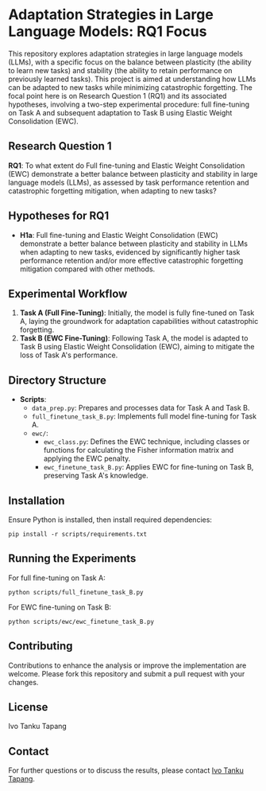 
# Adaptation Strategies in Large Language Models: RQ1 Focus

This repository explores adaptation strategies in large language models (LLMs), with a specific focus on the balance between plasticity (the ability to learn new tasks) and stability (the ability to retain performance on previously learned tasks). This project is aimed at understanding how LLMs can be adapted to new tasks while minimizing catastrophic forgetting. The focal point here is on Research Question 1 (RQ1) and its associated hypotheses, involving a two-step experimental procedure: full fine-tuning on Task A and subsequent adaptation to Task B using Elastic Weight Consolidation (EWC).

## Research Question 1

**RQ1**: To what extent do Full fine-tuning and Elastic Weight Consolidation (EWC) demonstrate a better balance between plasticity and stability in large language models (LLMs), as assessed by task performance retention and catastrophic forgetting mitigation, when adapting to new tasks?

## Hypotheses for RQ1

- **H1a**: Full fine-tuning and Elastic Weight Consolidation (EWC) demonstrate a better balance between plasticity and stability in LLMs when adapting to new tasks, evidenced by significantly higher task performance retention and/or more effective catastrophic forgetting mitigation compared with other methods.

## Experimental Workflow

1. **Task A (Full Fine-Tuning)**: Initially, the model is fully fine-tuned on Task A, laying the groundwork for adaptation capabilities without catastrophic forgetting.
2. **Task B (EWC Fine-Tuning)**: Following Task A, the model is adapted to Task B using Elastic Weight Consolidation (EWC), aiming to mitigate the loss of Task A's performance.

## Directory Structure

- **Scripts**:
  - `data_prep.py`: Prepares and processes data for Task A and Task B.
  - `full_finetune_task_B.py`: Implements full model fine-tuning for Task A.
  - `ewc/`:
    - `ewc_class.py`: Defines the EWC technique, including classes or functions for calculating the Fisher information matrix and applying the EWC penalty.
    - `ewc_finetune_task_B.py`: Applies EWC for fine-tuning on Task B, preserving Task A's knowledge.

## Installation

Ensure Python is installed, then install required dependencies:

```
pip install -r scripts/requirements.txt
```

## Running the Experiments

For full fine-tuning on Task A:

```
python scripts/full_finetune_task_B.py
```

For EWC fine-tuning on Task B:

```
python scripts/ewc/ewc_finetune_task_B.py
```

## Contributing

Contributions to enhance the analysis or improve the implementation are welcome. Please fork this repository and submit a pull request with your changes.

## License

Ivo Tanku Tapang

## Contact

For further questions or to discuss the results, please contact [Ivo Tanku Tapang](mailto:itankutapang@gmail.com).
